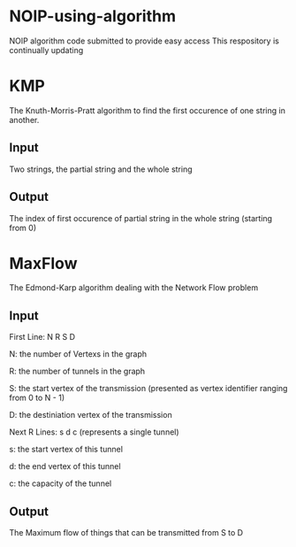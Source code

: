 # NOIP-using-algorithm
NOIP algorithm code submitted to provide easy access
This respository is continually updating

# KMP
The Knuth-Morris-Pratt algorithm to find the first occurence of one string in another.

## Input
Two strings, the partial string and the whole string

## Output
The index of first occurence of partial string in the whole string (starting from 0)

# MaxFlow
The Edmond-Karp algorithm dealing with the Network Flow problem

## Input
First Line: N R S D

N: the number of Vertexs in the graph

R: the number of tunnels in the graph

S: the start vertex of the transmission (presented as vertex identifier ranging from 0 to N - 1)

D: the destiniation vertex of the transmission

Next R Lines: s d c (represents a single tunnel)


s: the start vertex of this tunnel

d: the end vertex of this tunnel

c: the capacity of the tunnel

## Output
The Maximum flow of things that can be transmitted from S to D 
